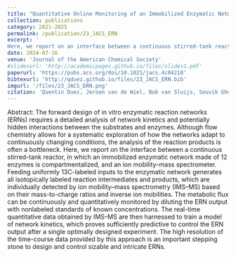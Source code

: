 ```yaml
---
title: "Quantitative Online Monitoring of an Immobilized Enzymatic Network by Ion Mobility–Mass Spectrometry (Open Access)"
collection: publications
category: 2021-2025
permalink: /publication/23_JACS_ERN
excerpt: '
Here, we report on an interface between a continuous stirred-tank reactor, in which an immobilized enzymatic network made of 12 enzymes is compartmentalized, and an ion mobility–mass spectrometer. The metabolic flux can be continuously and quantitatively monitored by ESI-IMS-MS. The real-time quantitative data were then harnessed to train a model of network kinetics, which proves sufficiently predictive to control the ERN output after a single optimally designed experiment, demonstrating the usefulness of high-throughput and highly informative analytical approaches.'
date: 2024-07-16
venue: 'Journal of the American Chemical Society'
#slidesurl: 'http://academicpages.github.io/files/slides1.pdf'
paperurl: 'https://pubs.acs.org/doi/10.1021/jacs.4c04218'
bibtexurl: 'http://qduez.github.io/files/23_JACS_ERN.bib'
imgurl: '/files/23_JACS_ERN.png'
citation: 'Quentin Duez, Jeroen van de Wiel, Bob van Sluijs, Souvik Ghosh, Mathieu G. Baltussen, Max T. G. M. Derks, Jana Roithová, Wilhelm T. S. Huck. (2024). &quot; Quantitative Online Monitoring of an Immobilized Enzymatic Network by Ion Mobility–Mass Spectrometry.&quot; <i>Journal of the American Chemical Society</i>. 146(30), 20778–20787.'
---
```


Abstract:
The forward design of in vitro enzymatic reaction networks (ERNs) requires a detailed analysis of network kinetics and potentially hidden interactions between the substrates and enzymes. Although flow chemistry allows for a systematic exploration of how the networks adapt to continuously changing conditions, the analysis of the reaction products is often a bottleneck. Here, we report on the interface between a continuous stirred-tank reactor, in which an immobilized enzymatic network made of 12 enzymes is compartmentalized, and an ion mobility–mass spectrometer. Feeding uniformly 13C-labeled inputs to the enzymatic network generates all isotopically labeled reaction intermediates and products, which are individually detected by ion mobility–mass spectrometry (IMS–MS) based on their mass-to-charge ratios and inverse ion mobilities. The metabolic flux can be continuously and quantitatively monitored by diluting the ERN output with nonlabeled standards of known concentrations. The real-time quantitative data obtained by IMS–MS are then harnessed to train a model of network kinetics, which proves sufficiently predictive to control the ERN output after a single optimally designed experiment. The high resolution of the time-course data provided by this approach is an important stepping stone to design and control sizable and intricate ERNs.
